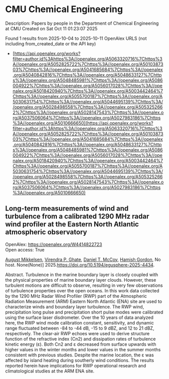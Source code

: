 # CMU Chemical Engineering
Description: Papers by people in the Department of Chemical Engineering at CMU
Created on Sat Oct 11 01:23:07 2025

Found 1 results from 2025-10-04 to 2025-10-11
OpenAlex URLS (not including from_created_date or the API key)
- [https://api.openalex.org/works?filter=author.id%3Ahttps%3A//openalex.org/A5063320716%7Chttps%3A//openalex.org/A5052825722%7Chttps%3A//openalex.org/A5010387303%7Chttps%3A//openalex.org/A5041685684%7Chttps%3A//openalex.org/A5040842816%7Chttps%3A//openalex.org/A5048633127%7Chttps%3A//openalex.org/A5048485981%7Chttps%3A//openalex.org/A5086004922%7Chttps%3A//openalex.org/A5056017028%7Chttps%3A//openalex.org/A5018420940%7Chttps%3A//openalex.org/A5003442464%7Chttps%3A//openalex.org/A5055700187%7Chttps%3A//openalex.org/A5030631754%7Chttps%3A//openalex.org/A5044695139%7Chttps%3A//openalex.org/A5028498558%7Chttps%3A//openalex.org/A5053252662%7Chttps%3A//openalex.org/A5028147543%7Chttps%3A//openalex.org/A5037506064%7Chttps%3A//openalex.org/A5027983186%7Chttps%3A//openalex.org/A5010666650](https://api.openalex.org/works?filter=author.id%3Ahttps%3A//openalex.org/A5063320716%7Chttps%3A//openalex.org/A5052825722%7Chttps%3A//openalex.org/A5010387303%7Chttps%3A//openalex.org/A5041685684%7Chttps%3A//openalex.org/A5040842816%7Chttps%3A//openalex.org/A5048633127%7Chttps%3A//openalex.org/A5048485981%7Chttps%3A//openalex.org/A5086004922%7Chttps%3A//openalex.org/A5056017028%7Chttps%3A//openalex.org/A5018420940%7Chttps%3A//openalex.org/A5003442464%7Chttps%3A//openalex.org/A5055700187%7Chttps%3A//openalex.org/A5030631754%7Chttps%3A//openalex.org/A5044695139%7Chttps%3A//openalex.org/A5028498558%7Chttps%3A//openalex.org/A5053252662%7Chttps%3A//openalex.org/A5028147543%7Chttps%3A//openalex.org/A5037506064%7Chttps%3A//openalex.org/A5027983186%7Chttps%3A//openalex.org/A5010666650)

## Long-term measurements of wind and turbulence from a calibrated 1290 MHz radar wind profiler at the Eastern North Atlantic atmospheric observatory   

OpenAlex: https://openalex.org/W4414822723    
Open access: True
    
[August Mikkelsen](https://openalex.org/A5115775480), [Virendra P. Ghate](https://openalex.org/A5048715153), [Daniel T. McCoy](https://openalex.org/A5052404448), [Hamish Gordon](https://openalex.org/A5086004922), No host. None(None)] 2025.https://doi.org/10.5194/egusphere-2025-4434.
    
Abstract. Turbulence in the marine boundary layer is closely coupled with the physical properties of marine boundary layer clouds. However, these turbulent motions are difficult to observe, resulting in very few observations of turbulence properties over the open oceans. In this work data collected by the 1290 MHz Radar Wind Profiler (RWP) part of the Atmospheric Radiation Measurement (ARM) Eastern North Atlantic (ENA) site are used to characterize winds and boundary layer turbulence. The RWP wind, precipitation long pulse and precipitation short pulse modes were calibrated using the surface laser disdrometer. Over the 10 years of data analyzed here, the RWP wind mode calibration constant, sensitivity, and dynamic range fluctuated between -84 to -44 dB, -15 to 9 dBZ, and 12 to 21 dBZ, respectively. The clear-air RWP echoes were used to derive structure function of the refractive index (Cn2) and dissipation rates of turbulence kinetic energy (ε). Both Cn2 and ε decreased from surface upwards with higher values in the winter months and lower values in the summer months consistent with previous studies. Despite the marine location, the ε was affected by island heating during southerly wind conditions. The results reported herein have implications for RWP operational research and climatological studies at the ARM ENA site.    

    
